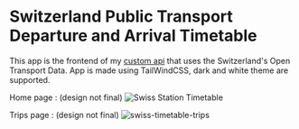 # Switzerland Public Transport Departure and Arrival Timetable
This app is the frontend of my [custom api](https://github.com/tomihbk/cff-departure-arrival-dashboard-api) that uses the Switzerland's Open Transport Data.
App is made using TailWindCSS, dark and white theme are supported.

Home page : (design not final)
![Swiss Station Timetable](https://user-images.githubusercontent.com/18231519/132102789-cf2a4286-3890-4853-ab4f-0683aafac9ee.jpg)

Trips page : (design not final)
![swiss-timetable-trips](https://user-images.githubusercontent.com/18231519/173446460-5dbe3ab7-8a80-48a5-bfed-62263c5b4ef0.png)
